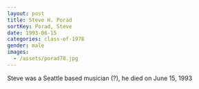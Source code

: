```yaml
---
layout: post
title: Steve H. Porad
sortKey: Porad, Steve
date: 1993-06-15
categories: class-of-1978
gender: male
images:
  - /assets/porad78.jpg
---
```

Steve was a Seattle based musician (?), he died on June 15, 1993
